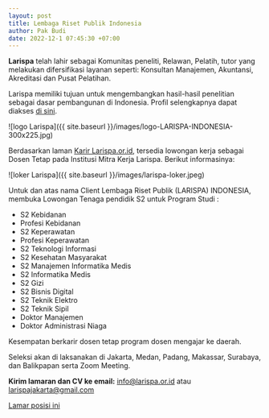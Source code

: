```yaml
---
layout: post
title: Lembaga Riset Publik Indonesia
author: Pak Budi
date: 2022-12-1 07:45:30 +07:00
---
```


**Larispa** telah lahir sebagai Komunitas peneliti, Relawan, Pelatih, tutor yang melakukan difersifikasi layanan seperti: Konsultan Manajemen, Akuntansi, Akreditasi dan Pusat Pelatihan.

Larispa memiliki tujuan untuk mengembangkan hasil-hasil penelitian sebagai dasar pembangunan di Indonesia. Profil selengkapnya dapat diakses [di sini](http://larispa.or.id/tentang-kami/).

![logo Larispa]({{ site.baseurl }}/images/logo-LARISPA-INDONESIA-300x225.jpg)

Berdasarkan laman [Karir Larispa.or.id](http://larispa.or.id/berita/lowongan-dosen-mengajar-daerah/), tersedia lowongan kerja sebagai Dosen Tetap pada Institusi Mitra Kerja Larispa. Berikut informasinya:

![loker Larispa]({{ site.baseurl }}/images/larispa-loker.jpeg)

Untuk dan atas nama Client Lembaga Riset Publik (LARISPA) INDONESIA, membuka Lowongan Tenaga pendidik S2 untuk Program Studi :

* S2 Kebidanan
* Profesi Kebidanan
* S2 Keperawatan
* Profesi Keperawatan
* S2 Teknologi Informasi
* S2 Kesehatan Masyarakat
* S2 Manajemen Informatika Medis
* S2 Informatika Medis
* S2 Gizi
* S2 Bisnis Digital
* S2 Teknik Elektro
* S2 Teknik Sipil
* Doktor Manajemen
* Doktor Administrasi Niaga

Kesempatan berkarir dosen tetap program dosen mengajar ke daerah.

Seleksi akan di laksanakan di Jakarta, Medan, Padang, Makassar, Surabaya, dan Balikpapan serta Zoom Meeting.

**Kirim lamaran dan CV ke email:** info@larispa.or.id atau larispajakarta@gmail.com

<div class="apply"><a href="mailto:info@larispa.or.id">Lamar posisi ini</a></div>
